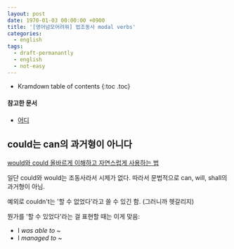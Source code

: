```yaml
---
layout: post
date: 1970-01-03 00:00:00 +0900
title: '[영어넘모어려워] 법조동사 modal verbs'
categories:
  - english
tags:
  - draft-permanantly
  - english
  - not-easy
---
```


* Kramdown table of contents
{:toc .toc}

#### 참고한 문서

- [어디](어디)


## could는 can의 과거형이 아니다

[would와 could 올바르게 이해하고 자연스럽게 사용하는 법](https://www.youtube.com/watch?v=GTCR0fNEyms)

일단 could와 would는 조동사라서 시제가 없다. 따라서 문법적으로 can, will, shall의 과거형이 아님.

예외로 couldn't는 '할 수 없었다'라고 쓸 수 있긴 함. (그러니까 헷갈리지)

뭔가를 '할 수 있었다'라는 걸 표현할 때는 이게 맞음:

- I *was able to* ~
- I *managed to* ~
